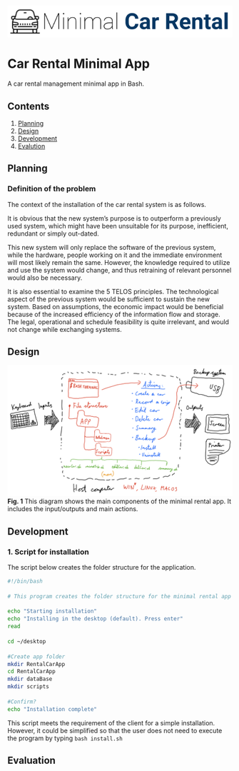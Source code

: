 ![CarRental](logo.png)

Car Rental Minimal App
===========================

A car rental management minimal app in Bash.

Contents
-----
  1. [Planning](#planning)
  1. [Design](#design)
  1. [Development](#development)
  1. [Evalution](#evaluation)

Planning
----------
### Definition of the problem
The context of the installation of the car rental system is as follows. 

It is obvious that the new system’s purpose is to outperform a previously used system, which might have been unsuitable for its purpose, inefficient, redundant or simply out-dated. 

This new system will only replace the software of the previous system, while the hardware, people working on it and the immediate environment will most likely remain the same. However, the knowledge required to utilize and use the system would change, and thus retraining of relevant personnel would also be necessary.

It is also essential to examine the 5 TELOS principles. The technological aspect of the previous system would be sufficient to sustain the new system. Based on assumptions, the economic impact would be beneficial because of the increased efficiency of the information flow and storage. The legal, operational and schedule feasibility is quite irrelevant, and would not change while exchanging systems.

Design
---------
![SystemDiagram](systemDiagram.jpg)
**Fig. 1** This diagram shows the main components of the minimal rental app. It includes the input/outputs and main actions.

Development
--------
### 1. Script for installation
The script below creates the folder structure for the application.
```.sh
#!/bin/bash

# This program creates the folder structure for the minimal rental app

echo "Starting installation"
echo "Installing in the desktop (default). Press enter"
read 

cd ~/desktop

#Create app folder
mkdir RentalCarApp
cd RentalCarApp
mkdir dataBase
mkdir scripts

#Confirm?
echo "Installation complete"
```
This script meets the requirement of the client for a simple installation. However, it could be simplified so that the user does not need to execute the program by typing `bash install.sh`

Evaluation
-----------



